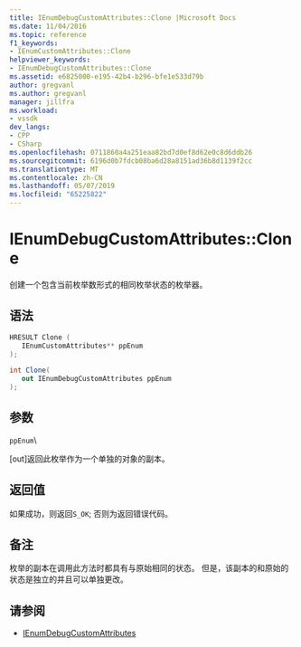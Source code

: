 ```yaml
---
title: IEnumDebugCustomAttributes::Clone |Microsoft Docs
ms.date: 11/04/2016
ms.topic: reference
f1_keywords:
- IEnumCustomAttributes::Clone
helpviewer_keywords:
- IEnumDebugCustomAttributes::Clone
ms.assetid: e6825000-e195-42b4-b296-bfe1e533d79b
author: gregvanl
ms.author: gregvanl
manager: jillfra
ms.workload:
- vssdk
dev_langs:
- CPP
- CSharp
ms.openlocfilehash: 0711860a4a251eaa82bd7d0ef8d62e0c8d6ddb26
ms.sourcegitcommit: 6196d0b7fdcb08ba6d28a8151ad36b8d1139f2cc
ms.translationtype: MT
ms.contentlocale: zh-CN
ms.lasthandoff: 05/07/2019
ms.locfileid: "65225822"
---
```

# <a name="ienumdebugcustomattributesclone"></a>IEnumDebugCustomAttributes::Clone
创建一个包含当前枚举数形式的相同枚举状态的枚举器。

## <a name="syntax"></a>语法

```cpp
HRESULT Clone ( 
   IEnumCustomAttributes** ppEnum
);
```

```csharp
int Clone(
   out IEnumDebugCustomAttributes ppEnum
);
```

## <a name="parameters"></a>参数
 `ppEnum`\

 [out]返回此枚举作为一个单独的对象的副本。

## <a name="return-value"></a>返回值
 如果成功，则返回`S_OK`; 否则为返回错误代码。

## <a name="remarks"></a>备注
 枚举的副本在调用此方法时都具有与原始相同的状态。 但是，该副本的和原始的状态是独立的并且可以单独更改。

## <a name="see-also"></a>请参阅
- [IEnumDebugCustomAttributes](../../../extensibility/debugger/reference/ienumdebugcustomattributes.md)